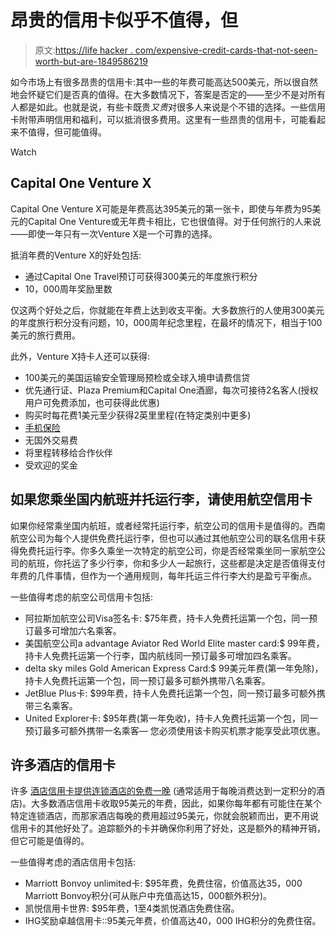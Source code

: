 # 昂贵的信用卡似乎不值得，但

> 原文:[https://life hacker . com/expensive-credit-cards-that-not-seen-worth-but-are-1849586219](https://lifehacker.com/expensive-credit-cards-that-dont-seem-worth-it-but-are-1849586219)

如今市场上有很多昂贵的信用卡:其中一些的年费可能高达500美元，所以很自然地会怀疑它们是否真的值得。在大多数情况下，答案是否定的——至少不是对所有人都是如此。也就是说，有些卡既贵*又贵*对很多人来说是个不错的选择。一些信用卡附带声明信用和福利，可以抵消很多费用。这里有一些昂贵的信用卡，可能看起来不值得，但可能值得。

Watch

## **Capital One Venture X**

Capital One Venture X可能是年费高达395美元的第一张卡，即使与年费为95美元的Capital One Venture或无年费卡相比，它也很值得。对于任何旅行的人来说——即使一年只有一次Venture X是一个可靠的选择。

抵消年费的Venture X的好处包括:

*   通过Capital One Travel预订可获得300美元的年度旅行积分
*   10，000周年奖励里数

仅这两个好处之后，你就能在年费上达到收支平衡。大多数旅行的人使用300美元的年度旅行积分没有问题，10，000周年纪念里程，在最坏的情况下，相当于100美元的旅行费用。

此外，Venture X持卡人还可以获得:

*   100美元的美国运输安全管理局预检或全球入境申请费信贷
*   优先通行证、Plaza Premium和Capital One酒廊，每次可接待2名客人(授权用户可免费添加，也可获得此优惠)
*   购买时每花费1美元至少获得2英里里程(在特定类别中更多)
*   [手机保险](https://lifehacker.com/how-to-get-cell-phone-insurance-for-free-1848897040)
*   无国外交易费
*   将里程转移给合作伙伴
*   受欢迎的奖金

## **如果您乘坐国内航班并托运行李，请使用航空信用卡**

如果你经常乘坐国内航班，或者经常托运行李，航空公司的信用卡是值得的。西南航空公司为每个人提供免费托运行李，但也可以通过其他航空公司的联名信用卡获得免费托运行李。你多久乘坐一次特定的航空公司，你是否经常乘坐同一家航空公司的航班，你托运了多少行李，你和多少人一起旅行，这些都是决定是否值得支付年费的几件事情，但作为一个通用规则，每年托运三件行李大约是盈亏平衡点。

一些值得考虑的航空公司信用卡包括:

*   阿拉斯加航空公司Visa签名卡: $75年费，持卡人免费托运第一个包，同一预订最多可增加六名乘客。
*   美国航空公司a advantage Aviator Red World Elite master card:$ 99年费，持卡人免费托运第一个行李，国内航线同一预订最多可增加四名乘客。
*   delta sky miles Gold American Express Card:$ 99美元年费(第一年免除)，持卡人免费托运第一个包，同一预订最多可额外携带八名乘客。
*   JetBlue Plus卡: $99年费，持卡人免费托运第一个包，同一预订最多可额外携带三名乘客。
*   United Explorer卡: $95年费(第一年免收)，持卡人免费托运第一个包，同一预订最多可额外携带一名乘客— 您必须使用该卡购买机票才能享受此项优惠。

## **许多酒店的信用卡**

许多 [酒店信用卡提供连锁酒店的免费一晚](https://www.forbes.com/advisor/credit-cards/credit-cards-that-come-with-an-annual-free-hotel-night/) (通常适用于每晚消费达到一定积分的酒店)。大多数酒店信用卡收取95美元的年费，因此，如果你每年都有可能住在某个特定连锁酒店，而那家酒店每晚的费用超过95美元，你就会脱颖而出，更不用说信用卡的其他好处了。追踪额外的卡并确保你利用了好处，这是额外的精神开销，但它可能是值得的。

一些值得考虑的酒店信用卡包括:

*   Marriott Bonvoy unlimited卡: $95年费，免费住宿，价值高达35，000 Marriott Bonvoy积分(可从账户中充值高达15，000额外积分)。
*   凯悦信用卡世界: $95年费，1至4类凯悦酒店免费住宿。
*   IHG奖励卓越信用卡::95美元年费，价值高达40，000 IHG积分的免费住宿。